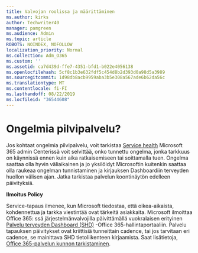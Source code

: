 ```yaml
---
title: Valvojan roolissa ja määrittäminen
ms.author: kirks
author: Techwriter40
manager: pamgreen
ms.audience: Admin
ms.topic: article
ROBOTS: NOINDEX, NOFOLLOW
localization_priority: Normal
ms.collection: Adm_O365
ms.custom: ''
ms.assetid: ca7d439d-ffe7-4351-bfd1-b022e4056138
ms.openlocfilehash: 5cf8c1b3e632fdf5c454d8b2d393d0a98d5a3989
ms.sourcegitcommit: 1d98db8acb9959aba3b5e308a567ade6b62da56c
ms.translationtype: MT
ms.contentlocale: fi-FI
ms.lasthandoff: 08/22/2019
ms.locfileid: "36544608"
---
```

# <a name="experiencing-problems-with-a-cloud-service"></a>Ongelmia pilvipalvelu?

Jos kohtaat ongelmia pilvipalvelu, voit tarkistaa [Service health](https://admin.microsoft.com/AdminPortal/Home#/servicehealth) Microsoft 365 admin Centerissä voit selvittää, onko tunnettu ongelma, jonka tarkkuus on käynnissä ennen kuin aika ratkaisemiseen tai soittamalla tuen. Ongelma saattaa olla hyvin väliaikainen ja jo yksilöidyt Microsoftin kuitenkin saattaa olla raukeaa ongelman tunnistaminen ja kirjauksen Dashboardiin terveyden huollon välisen ajan. Jatka tarkistaa palvelun koontinäytön edelleen päivityksiä.

**Ilmoitus Policy**

Service-tapaus ilmenee, kun Microsoft tiedostaa, että oikea-aikaista, kohdennettua ja tarkka viestintää ovat tärkeitä asiakkaita. Microsoft ilmoittaa Office 365: ssä järjestelmänvalvojilla päivittämällä vuokralaisen erityinen [Palvelu terveyden Dashboard (SHD)](https://admin.microsoft.com/AdminPortal/Home#/servicehealth) -Office 365-hallintaportaaliin. Palvelu tapauksen päivitykset ovat kriittisiä tunneittain cadence, tai jos tarvitaan eri cadence, se mainittava SHD tietoliikenteen kirjaamista. Saat lisätietoja, [Office 365-palvelun kunnon tarkistaminen](https://docs.microsoft.com/office365/enterprise/view-service-health).


